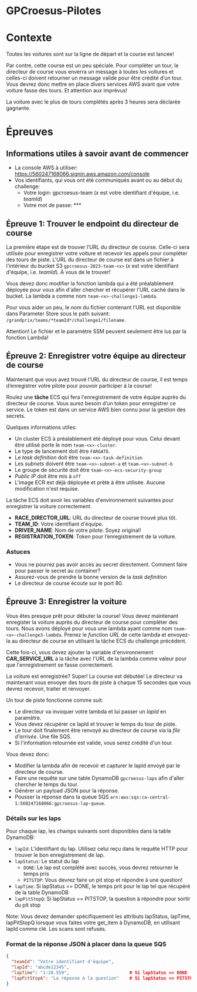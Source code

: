 # GPCroesus-Pilotes

# Contexte
Toutes les voitures sont sur la ligne de départ et la course est lancée! 

Par contre, cette course est un peu spéciale. Pour compléter un tour, le directeur de course vous enverra un message à toutes les voitures et celles-ci doivent retourner un message valide pour être crédité d’un tour. Vous devrez donc mettre en place divers services AWS avant que votre voiture fasse des tours. Et attention aux imprévus!

La voiture avec le plus de tours complétés après 3 heures sera déclarée gagnante.

# Épreuves

## Informations utiles à savoir avant de commencer
- La console AWS à utiliser: https://560247168066.signin.aws.amazon.com/console
- Vos identifiants, qui vous ont été communiqués avant ou au début du challenge:
  - Votre login: gpcroesus-team<x> (*x* est votre identifiant d'équipe, i.e. *teamId*)
  - Votre mot de passe: *** 

## Épreuve 1: Trouver le endpoint du directeur de course

La première étape est de trouver l’URL du directeur de course. Celle-ci sera utilisée pour enregistrer votre voiture et recevoir les appels pour compléter des tours de piste.
L'URL du directeur de course est dans un fichier à l'intérieur du bucket S3 `gpcroesus-2023-team-<x>` (*x* est votre identifiant d'équipe, i.e. *teamId*). À vous de le trouver!

Vous devez donc modifier la fonction lambda qui a été préalablement déployée  pour vous afin d'aller chercher et récupérer l'URL caché dans le bucket. La lambda a comme nom `team-<x>-challenge1-lambda`.

Pour vous aider un peu, le nom du fichier contenant l’URL est disponible dans Parameter Store sous le path suivant: `/grandprix/teams/*teamId*/challenge1/filename`.

Attention! Le fichier et le paramètre SSM peuvent seulement être lus par la fonction Lambda!

## Épreuve 2: Enregistrer votre équipe au directeur de course
Maintenant que vous avez trouvé l’URL du directeur de course, il est temps d’enregistrer votre pilote pour pouvoir participer à la course!

Roulez une **tâche** ECS qui fera l'enregistrement de votre équipe auprès du directeur de course. Vous aurez besoin d’un token pour enregistrer ce service. Le token est dans un service AWS bien connu pour la gestion des secrets.

Quelques informations utiles:
- Un cluster ECS à préalablement été déployé pour vous. Celui devant être utilisé porte le nom `team-<x>-cluster`.
- Le type de lancement doit être `FARGATE`.
- Le _task definition_ doit être `team-<x>-task-definition`
- Les _subnets_ doivent être `team-<x>-subnet-a` et `team-<x>-subnet-b`
- Le groupe de sécurité doit être `team-<x>-ecs-security-group`
- _Public IP_ doit être mis à `off`
- L'image ECR est déjà déployée et prète à être utilisée. Aucune modification n'est requise.

La tâche ECS doit avoir les variables d'environnement suivantes pour enregistrer la voiture correctement.
  - **RACE_DIRECTOR_URL**: URL du directeur de course trouvé plus tôt.
  - **TEAM_ID**: Votre identifiant d'équipe.
  - **DRIVER_NAME**: Nom de votre pilote. Soyez original!
  - **REGISTRATION_TOKEN**: Token pour l’enregistrement de la voiture.

### Astuces

- Vous ne pourrez pas avoir accès au secret directement. Comment faire pour passer le secret au container?
- Assurez-vous de prendre la bonne version de la _task definition_
- Le directeur de course écoute sur le port 80.

## Épreuve 3: Enregistrer la voiture

Vous êtes presque prêt pour débuter la course! Vous devez maintenant enregister la voiture auprès du directeur de course pour compléter des tours. Nous avons déployé pour vous une lambda ayant comme nom `team-<x>-challenge3-lambda`. Prenez le _function URL_ de cette lambda et envoyez-la au directeur de course en utilisant la tâche ECS du challenge précédent.

Cette fois-ci, vous devez ajouter la variable d'environnement **CAR_SERVICE_URL** à la tâche avec l'URL de la lambda comme valeur pour que l'enregistrement se fasse correctement.

La voiture est enregistrée? Super! La course est débutée! Le directeur va maintenant vous envoyer des tours de piste à chaque 15 secondes que vous devrez recevoir, traiter et renvoyer.

Un tour de piste fonctionne comme suit:

- Le directeur va invoquer votre lambda et lui passer un *lapId* en paramètre.
- Vous devez récupérer ce lapId et trouver le temps du tour de piste.
- Le tour doit finalement être renvoyé au directeur de course via la _file d'arrivée_. Une file SQS.
- Si l'information retournée est valide, vous serez crédité d'un tour.

Vous devez donc:

- Modifier la lambda afin de recevoir et capturer le lapId envoyé par le directeur de course.
- Faire une requête sur une table DynamoDB `gpcroesus-laps` afin d'aller chercher le temps du tour.
- Générer un payload JSON pour la réponse.
- Pousser la réponse dans la queue SQS `arn:aws:sqs:ca-central-1:560247168066:gpcroesus-lap-queue`.


### Détails sur les laps

Pour chaque lap, les champs suivants sont disponibles dans la table DynamoDB:
  - ``lapId``: L'identifiant du lap. Utilisez celui reçu dans le requête HTTP pour trouver le bon enregistrement de lap.
  - ``lapStatus``: Le statut du lap
    - ``DONE``: Le lap est complété avec succès, vous devrez retourner le temps pris
    - ``PITSTOP``: Vous devrez faire un pit stop et répondre à une question!
  - ``lapTime``: Si lapStatus == DONE, le temps prit pour le lap tel que récupéré de la table DynamoDB
  - ``lapPitStopQ``: Si lapStatus == PITSTOP, la question à répondre pour sortir du pit stop

Note: Vous devez demander spécifiquement les attributs lapStatus, lapTime, lapPitStopQ lorsque vous faites votre get_item à DynamoDB, en utilisant lapId comme clé. Les scans sont refusés.

### Format de la réponse JSON à placer dans la queue SQS

```json
{
  "teamId": "Votre identifiant d'équipe",
  "lapId": "abcde12345",
  "lapTime": "1:20.559",                       # Si lapStatus == DONE
  "lapPitStopA": "La réponse à la question"    # Si lapStatus == PITSTOP
}
```
